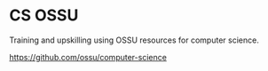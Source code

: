 # CS OSSU 
Training and upskilling using OSSU resources for computer science.

https://github.com/ossu/computer-science
